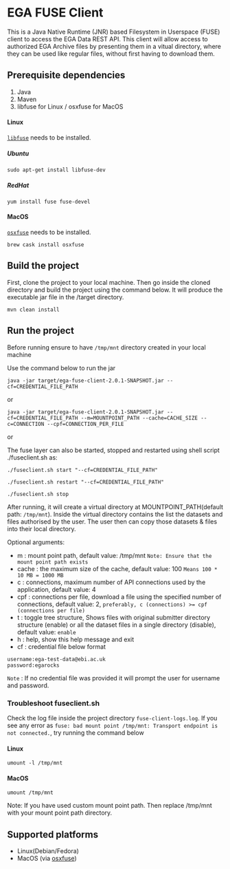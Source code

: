 # EGA FUSE Client
This is a Java Native Runtime (JNR) based Filesystem in Userspace (FUSE) client to access the EGA Data REST API. This client will allow access 
to authorized EGA Archive files by presenting them in a vitual directory, where they can be used like regular files, 
without first having to download them.

## Prerequisite dependencies
1. Java
2. Maven
3. libfuse for Linux / osxfuse for MacOS

#### Linux

[`libfuse`](https://github.com/libfuse/libfuse) needs to be installed.

##### Ubuntu
```
sudo apt-get install libfuse-dev
``` 

##### RedHat
```
yum install fuse fuse-devel
``` 

#### MacOS

[`osxfuse`](https://osxfuse.github.io) needs to be installed.

```
brew cask install osxfuse
```


## Build the project
First, clone the project to your local machine. Then go inside the cloned directory and build the project using the command below. It will produce the executable jar file in the /target directory.
```
mvn clean install
```

## Run the project

Before running ensure to have `/tmp/mnt` directory created in your local machine

Use the command below to run the jar
```
java -jar target/ega-fuse-client-2.0.1-SNAPSHOT.jar --cf=CREDENTIAL_FILE_PATH
```
or
```
java -jar target/ega-fuse-client-2.0.1-SNAPSHOT.jar --cf=CREDENTIAL_FILE_PATH --m=MOUNTPOINT_PATH --cache=CACHE_SIZE --c=CONNECTION --cpf=CONNECTION_PER_FILE
```
or

The fuse layer can also be started, stopped and restarted using shell script ./fuseclient.sh as:

```
./fuseclient.sh start "--cf=CREDENTIAL_FILE_PATH"
```
 
```
./fuseclient.sh restart "--cf=CREDENTIAL_FILE_PATH"
```

``` 
./fuseclient.sh stop
```

After running, it will create a virtual directory at MOUNTPOINT_PATH(default path: `/tmp/mnt`). Inside the virtual directory contains the list the datasets and files authorised by the user. The user then can copy those datasets & files into their local directory.

Optional arguments:
* m : mount point path, default value: /tmp/mnt `Note: Ensure that the mount point path exists`
* cache : the maximum size of the cache, default value: 100 `Means 100 * 10 MB = 1000 MB`
* c : connections, maximum number of API connections used by the application, default value: 4
* cpf : connections per file, download a file using the specified number of connections, default value: 2, `preferably, c (connections) >= cpf (connections per file)`
* t : toggle tree structure, Shows files with original submitter directory structure (enable) or all the dataset files in a single directory (disable), default value: `enable`
* h : help, show this help message and exit
* cf : credential file below format
```
username:ega-test-data@ebi.ac.uk
password:egarocks
```

`Note` : If no credential file was provided it will prompt the user for username and password.

### Troubleshoot fuseclient.sh
Check the log file inside the project directory `fuse-client-logs.log`. If you see any error as `fuse: bad mount point /tmp/mnt: Transport endpoint is not connected.`, try running the command below

#### Linux
```
umount -l /tmp/mnt
```

#### MacOS
```
umount /tmp/mnt
```

Note: If you have used custom mount point path. Then replace /tmp/mnt with your mount point path directory.

## Supported platforms
* Linux(Debian/Fedora)                                                         
* MacOS (via [osxfuse](https://osxfuse.github.io/))
